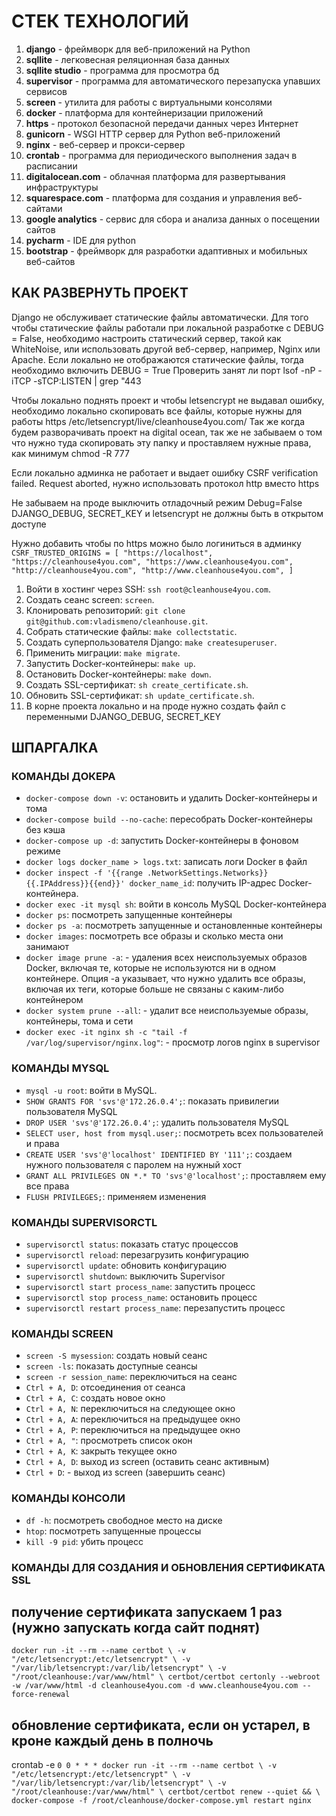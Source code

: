 # СТЕК ТЕХНОЛОГИЙ

1. **django** - фреймворк для веб-приложений на Python
2. **sqllite** - легковесная реляционная база данных
3. **sqllite studio** - программа для просмотра бд
4. **supervisor** - программа для автоматического перезапуска упавших сервисов
5. **screen** - утилита для работы с виртуальными консолями
6. **docker** - платформа для контейнеризации приложений
7. **https** - протокол безопасной передачи данных через Интернет
8. **gunicorn** - WSGI HTTP сервер для Python веб-приложений
9. **nginx** - веб-сервер и прокси-сервер
10. **crontab** - программа для периодического выполнения задач в расписании
11. **digitalocean.com** - облачная платформа для развертывания инфраструктуры
12. **squarespace.com** - платформа для создания и управления веб-сайтами
13. **google analytics** - сервис для сбора и анализа данных о посещении сайтов
14. **pycharm** - IDE для python
15. **bootstrap** - фреймворк для разработки адаптивных и мобильных веб-сайтов

## КАК РАЗВЕРНУТЬ ПРОЕКТ

Django не обслуживает статические файлы автоматически. Для того чтобы статические файлы работали при локальной 
разработке с DEBUG = False, необходимо настроить статический сервер, такой как WhiteNoise, или использовать другой 
веб-сервер, например, Nginx или Apache.
Если локально не отображаются статические файлы, тогда необходимо включить DEBUG = True
Проверить занят ли порт lsof -nP -iTCP -sTCP:LISTEN | grep "443

Чтобы локально поднять проект и чтобы letsencrypt не выдавал ошибку, необходимо локально скопировать все файлы, 
которые нужны для работы https /etc/letsencrypt/live/cleanhouse4you.com/
Так же когда будем разворачивать проект на digital ocean, так же не забываем о том что нужно туда скопировать эту папку
и проставляем нужные права, как минимум chmod -R 777

Если локально админка не работает и выдает ошибку CSRF verification failed. Request aborted, 
нужно использовать протокол http вместо https

Не забываем на проде выключить отладочный режим Debug=False
DJANGO_DEBUG, SECRET_KEY и letsencrypt не должны быть в открытом доступе

Нужно добавить чтобы по https можно было логиниться в админку
`CSRF_TRUSTED_ORIGINS = [
    "https://localhost",
    "https://cleanhouse4you.com",
    "https://www.cleanhouse4you.com",
    "http://cleanhouse4you.com",
    "http://www.cleanhouse4you.com",
]`

1. Войти в хостинг через SSH: `ssh root@cleanhouse4you.com`.
2. Создать сеанс screen: `screen`.
3. Клонировать репозиторий: `git clone git@github.com:vladismeno/cleanhouse.git`.
4. Собрать статические файлы: `make collectstatic`.
5. Создать суперпользователя Django: `make createsuperuser`.
6. Применить миграции: `make migrate`.
7. Запустить Docker-контейнеры: `make up`.
8. Остановить Docker-контейнеры: `make down`.
9. Создать SSL-сертификат: `sh create_certificate.sh`.
10. Обновить SSL-сертификат: `sh update_certificate.sh`.
11. В корне проекта локально и на проде нужно создать файл с переменными DJANGO_DEBUG, SECRET_KEY

## ШПАРГАЛКА

### КОМАНДЫ ДОКЕРА

- `docker-compose down -v`: остановить и удалить Docker-контейнеры и тома
- `docker-compose build --no-cache`: пересобрать Docker-контейнеры без кэша
- `docker-compose up -d`: запустить Docker-контейнеры в фоновом режиме
- `docker logs docker_name > logs.txt`: записать логи Docker в файл
- `docker inspect -f '{{range .NetworkSettings.Networks}}{{.IPAddress}}{{end}}' docker_name_id`: получить IP-адрес Docker-контейнера.
- `docker exec -it mysql sh`: войти в консоль MySQL Docker-контейнера
- `docker ps`: посмотреть запущенные контейнеры
- `docker ps -a`: посмотреть запущенные и остановленные контейнеры
- `docker images`: посмотреть все образы и сколько места они занимают
- `docker image prune -a`: - удаления всех неиспользуемых образов Docker, включая те, которые не используются ни в одном контейнере. Опция -a указывает, что нужно удалить все образы, включая их теги, которые больше не связаны с каким-либо контейнером
- `docker system prune --all`: - удалит все неиспользуемые образы, контейнеры, тома и сети
- `docker exec -it nginx sh -c "tail -f /var/log/supervisor/nginx.log"`: - просмотр логов nginx в supervisor

### КОМАНДЫ MYSQL

- `mysql -u root`: войти в MySQL.
- `SHOW GRANTS FOR 'svs'@'172.26.0.4';`: показать привилегии пользователя MySQL
- `DROP USER 'svs'@'172.26.0.4';`: удалить пользователя MySQL
- `SELECT user, host from mysql.user;`: посмотреть всех пользователей и права
- `CREATE USER 'svs'@'localhost' IDENTIFIED BY '111';`: создаем нужного пользователя с паролем на нужный хост
- `GRANT ALL PRIVILEGES ON *.* TO 'svs'@'localhost';`: проставляем ему все права
- `FLUSH PRIVILEGES;`: применяем изменения

### КОМАНДЫ SUPERVISORCTL

- `supervisorctl status`: показать статус процессов
- `supervisorctl reload`: перезагрузить конфигурацию
- `supervisorctl update`: обновить конфигурацию
- `supervisorctl shutdown`: выключить Supervisor
- `supervisorctl start process_name`: запустить процесс
- `supervisorctl stop process_name`: остановить процесс
- `supervisorctl restart process_name`: перезапустить процесс

### КОМАНДЫ SCREEN

- `screen -S mysession`: создать новый сеанс
- `screen -ls`: показать доступные сеансы
- `screen -r session_name`: переключиться на сеанс
- `Ctrl + A, D`: отсоединения от сеанса
- `Ctrl + A, C`: создать новое окно
- `Ctrl + A, N`: переключиться на следующее окно
- `Ctrl + A, A`: переключиться на предыдущее окно
- `Ctrl + A, P`: переключиться на предыдущее окно
- `Ctrl + A, "`: просмотреть список окон
- `Ctrl + A, K`: закрыть текущее окно
- `Ctrl + A, D`: выход из screen (оставить сеанс активным)
- `Ctrl + D`: - выход из screen (завершить сеанс)

### КОМАНДЫ КОНСОЛИ

- `df -h`: посмотреть свободное место на диске
- `htop`: посмотреть запущенные процессы
- `kill -9 pid`: убить процесс


### КОМАНДЫ ДЛЯ СОЗДАНИЯ И ОБНОВЛЕНИЯ СЕРТИФИКАТА SSL

## получение сертификата запускаем 1 раз (нужно запускать когда сайт поднят)
`docker run -it --rm --name certbot \
    -v "/etc/letsencrypt:/etc/letsencrypt" \
    -v "/var/lib/letsencrypt:/var/lib/letsencrypt" \
    -v "/root/cleanhouse:/var/www/html" \
    certbot/certbot certonly --webroot -w /var/www/html -d cleanhouse4you.com -d www.cleanhouse4you.com --force-renewal`


## обновление сертификата, если он устарел, в кроне каждый день в полночь
crontab -e
`0 0 * * * docker run -it --rm --name certbot \
    -v "/etc/letsencrypt:/etc/letsencrypt" \
    -v "/var/lib/letsencrypt:/var/lib/letsencrypt" \
    -v "/root/cleanhouse:/var/www/html" \
    certbot/certbot renew --quiet && \
    docker-compose -f /root/cleanhouse/docker-compose.yml restart nginx`